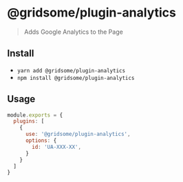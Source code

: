 # @gridsome/plugin-analytics

> Adds Google Analytics to the Page

## Install
- `yarn add @gridsome/plugin-analytics`
- `npm install @gridsome/plugin-analytics`

## Usage

```js
module.exports = {
  plugins: [
    {
      use: '@gridsome/plugin-analytics',
      options: {
        id: 'UA-XXX-XX',
      }
    }
  ]
}
```

